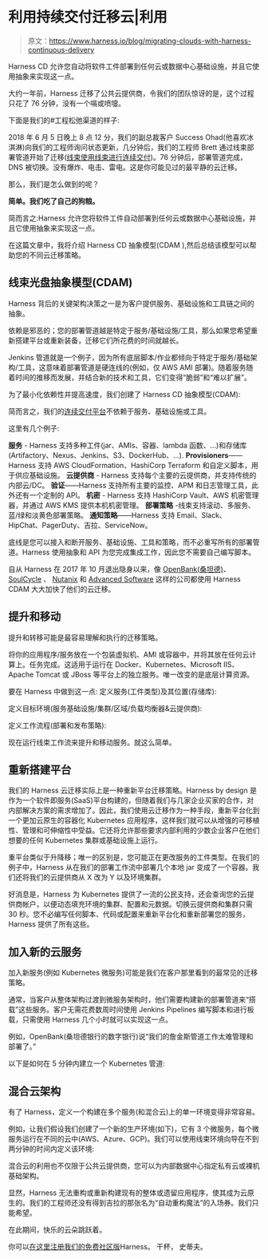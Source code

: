# 利用持续交付迁移云|利用

> 原文：<https://www.harness.io/blog/migrating-clouds-with-harness-continuous-delivery>

Harness CD 允许您自动将软件工件部署到任何云或数据中心基础设施，并且它使用抽象来实现这一点。

大约一年前，Harness 迁移了公共云提供商，令我们的团队惊讶的是，这个过程只花了 76 分钟，没有一个嗝或喷嚏。

下面是我们的#工程松弛渠道的样子:

2018 年 6 月 5 日晚上 8 点 12 分，我们的副总裁客户 Success Ohad(他喜欢冰淇淋)向我们的工程师询问状态更新，几分钟后，我们的工程师 Brett 通过线束部署管道开始了迁移([线束使用线束进行连续交付](https://harness.io/blog/harness-uses-harness-cd/))。76 分钟后，部署管道完成，DNS 被切换。没有爆炸、电击、雷电。这是你可能见过的最平静的云迁移。

那么，我们是怎么做到的呢？

**简单。我们吃了自己的狗粮。**

简而言之:Harness 允许您将软件工件自动部署到任何云或数据中心基础设施，并且它使用抽象来实现这一点。

在这篇文章中，我将介绍 Harness CD 抽象模型(CDAM ),然后总结该模型可以帮助您的不同云迁移策略。

## 线束光盘抽象模型(CDAM)

Harness 背后的关键架构决策之一是为客户提供服务、基础设施和工具链之间的抽象。

依赖是邪恶的；您的部署管道越是特定于服务/基础设施/工具，那么如果您希望重新搭建平台或重新装备，迁移它们所花费的时间就越长。

Jenkins 管道就是一个例子，因为所有底层脚本/作业都倾向于特定于服务/基础架构/工具，这意味着部署管道是硬连线的(例如，仅 AWS AMI 部署)。随着服务随着时间的推移而发展，并结合新的技术和工具，它们变得“脆弱”和“难以扩展”。

为了最小化依赖性并提高速度，我们创建了 Harness CD 抽象模型(CDAM):

简而言之，我们的[连续交付平台](https://harness.io/platform/continuous-delivery/)不依赖于服务、基础设施或工具。

这里有几个例子:

**服务** - Harness 支持多种工件(jar、AMIs、容器、lambda 函数、...)和存储库(Artifactory、Nexus、Jenkins、S3、DockerHub、...).
**Provisioners**——Harness 支持 AWS CloudFormation、HashiCorp Terraform 和自定义脚本，用于供应基础设施。
**云提供商** - Harness 支持每个主要的云提供商，并支持传统的内部云/DC。
**验证**——Harness 支持所有主要的监控、APM 和日志管理工具，此外还有一个定制的 API。
**机密** - Harness 支持 HashiCorp Vault、AWS 机密管理器，并通过 AWS KMS 提供本机机密管理。
**部署策略** -线束支持滚动、多服务、蓝/绿和淡黄色部署策略。
**通知策略**——Harness 支持 Email、Slack、HipChat、PagerDuty、吉拉、ServiceNow。

底线是您可以接入和断开服务、基础设施、工具和策略，而不必重写所有的部署管道。Harness 使用抽象和 API 为您完成集成工作，因此您不需要自己编写脚本。

自从 Harness 在 2017 年 10 月退出隐身以来，像 [OpenBank(桑坦德)](https://harness.io/customers/case-studies/openbank-on-demand-deployments/)、 [SoulCycle](https://harness.io/customers/case-studies/soulcycle-ci-cd-harness/) 、 [Nutanix](https://harness.io/customers/case-studies/master-kubernetes-deployments-on-gcp/) 和 [Advanced Software](https://harness.io/customers/case-studies/empower-engineers-with-cd/) 这样的公司都使用 Harness CDAM 大大加快了他们的云迁移。

## 提升和移动

提升和转移可能是最容易理解和执行的迁移策略。

将你的应用程序/服务放在一个包装虚拟机、AMI 或容器中，并将其放在任何云计算上。任务完成。这适用于运行在 Docker、Kubernetes、Microsoft IIS、Apache Tomcat 或 JBoss 等平台上的独立服务。唯一改变的是底层计算资源。

要在 Harness 中做到这一点:
定义服务(工件类型)及其位置(存储库):

定义目标环境(服务基础设施/集群/区域/负载均衡器&云提供商):

定义工作流程(部署和发布策略):

现在运行线束工作流来提升和移动服务。就这么简单。

## 重新搭建平台

我们的 Harness 云迁移实际上是一种重新平台迁移策略。Harness by design 是作为一个软件即服务(SaaS)平台构建的，但随着我们与几家企业买家的合作，对内部解决方案的需求增加了。因此，我们使用云迁移作为一种手段，重新平台化到一个更加云原生的容器化 Kubernetes 应用程序，这样我们就可以从增强的可移植性、管理和可伸缩性中受益。它还将允许那些要求内部利用的少数企业客户在他们想要的任何 Kubernetes 集群或基础设施上运行。

重平台类似于升降移；唯一的区别是，您可能正在更改服务的工件类型。在我们的例子中，Harness 从在我们的部署工作流中部署几个本地 jar 变成了一个容器。我们还将我们的云提供商从 X 改为 Y 以及环境集群。

好消息是，Harness 为 Kubernetes 提供了一流的公民支持，还会查询您的云提供商帐户，以便动态填充环境的集群、配置和元数据。切换云提供商和集群只需 30 秒。您不必编写任何脚本、代码或配置来重新平台化和重新部署您的服务，Harness 提供了所有这些。

## 加入新的云服务

加入新服务(例如 Kubernetes 微服务)可能是我们在客户那里看到的最常见的迁移策略。

通常，当客户从整体架构过渡到微服务架构时，他们需要构建新的部署管道来“搭载”这些服务。客户无需花费数周时间使用 Jenkins Pipelines 编写脚本和进行板载，只需使用 Harness 几个小时就可以实现这一点。

例如，OpenBank(桑坦德银行的数字银行)说“我们的詹金斯管道工作太难管理和部署了。”

以下是如何在 5 分钟内建立一个 Kubernetes 管道:

## 混合云架构

有了 Harness，定义一个构建在多个服务(和混合云)上的单一环境变得非常容易。

例如，让我们假设我们创建了一个新的生产环境(如下)，它有 3 个微服务，每个微服务运行在不同的云中(AWS、Azure、GCP)。我们可以使用线束环境向导在不到两分钟的时间内定义该环境:

混合云的利用也不仅限于公共云提供商，您可以为内部数据中心指定私有云或裸机基础架构。

显然，Harness 无法重构或重新构建现有的整体或遗留应用程序，使其成为云原生的。我们的工程师还没有得到吉拉的那张名为“自动重构魔法”的入场券。我们只能希望。

在此期间，快乐的云朵跳跃着。

你可以[在这里注册我们的免费社区版](https://harness.io/try-continuous-delivery-as-a-service-for-free/)Harness。
干杯，
史蒂夫。